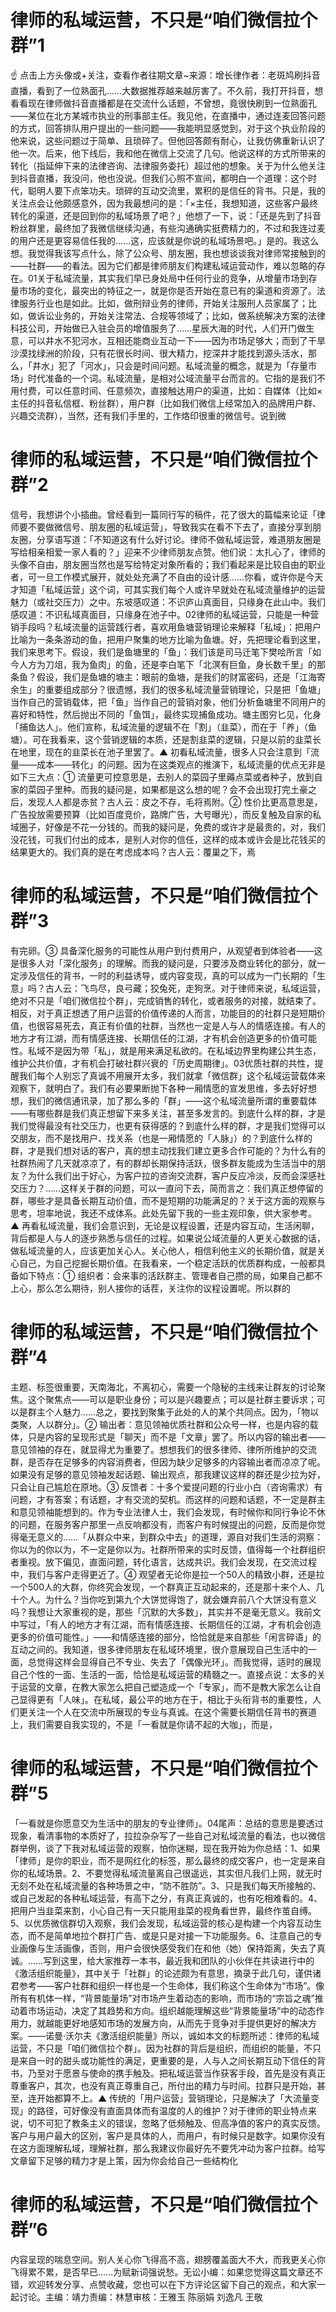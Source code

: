 # 律师的私域运营，不只是“咱们微信拉个群”1

☝ 点击上方头像或+关注，查看作者往期文章~来源：增长律作者：老斑鸠刷抖音直播，看到了一位熟面孔……大数据推荐越来越厉害了。不久前，我打开抖音，想看看现在律师做抖音直播都是在交流什么话题，不曾想，竟很快刷到一位熟面孔——某位在北方某城市执业的刑事部主任。我见他，在直播中，通过连麦回答问题的方式，回答排队用户提出的一些问题——我能明显感觉到，对于这个执业阶段的他来说，这些问题过于简单、且琐碎了。但他回答颇有耐心，让我仿佛重新认识了他一次。后来，他下线后，我和他在微信上交流了几句。他说这样的方式所带来的转化（指延伸下来的法律咨询、法律服务委托）超过他的想象。关于为什么他关注到抖音直播，我没问，他也没说。但我们心照不宣间，都明白一个道理：这个时代，聪明人要下点笨功夫。琐碎的互动交流里，累积的是信任的背书。只是，我的关注点会让他颇感意外，因为我最想问的是：「×主任，我想知道，这些客户最终转化的渠道，还是回到你的私域场景了吧？」他想了一下，说：「还是先到了抖音粉丝群里，最终加了我微信继续沟通，有些沟通确实挺费精力的，不过和我连过麦的用户还是更容易信任我的……这，应该就是你说的私域场景吧。」是的。我这么想。我觉得我该写点什么，除了公众号、朋友圈，我也想谈谈我对律师常接触到的——社群——的看法。因为它们都是律师朋友们构建私域运营动作，难以忽略的存在。01关于私域流量，其实我们早已身处局中任何行业的竞争，从增量市场到存量市场的变化，最突出的特征之一，就是你是否开始在意已有的渠道和资源了。法律服务行业也是如此。比如，做刑辩业务的律师，开始关注服刑人员家属了；比如，做诉讼业务的，开始关注常法、合规等领域了；比如，做系统解决方案的法律科技公司，开始做已入驻会员的增值服务了……星辰大海的时代，人们开门做生意，可以井水不犯河水，互相还能商业互动一下——因为市场足够大；而到了干旱沙漠找绿洲的阶段，只有花很长时间、很大精力，挖深井才能找到源头活水，那么，「井水」犯了「河水」，只会是时间问题。私域流量的概念，就是为「存量市场」时代准备的一个词。私域流量，是相对公域流量平台而言的。它指的是我们不用付费，可以任意时间、任意频次，直接触达用户的渠道，比如：自媒体（比如×主任的抖音私信框、粉丝群），用户群（比如我们微信上经常加入的品牌用户群、兴趣交流群），当然，还有我们手里的，工作烙印很重的微信号。说到微

# 律师的私域运营，不只是“咱们微信拉个群”2

信号，我想讲个小插曲。曾经看到一篇同行写的稿件，花了很大的篇幅来论证「律师要不要做微信号、朋友圈的私域运营」，导致我实在看不下去了，直接分享到朋友圈，分享语写道：「不知道这有什么好讨论。律师不做私域运营，难道朋友圈是写给相亲相爱一家人看的？」迎来不少律师朋友点赞。他们说：太扎心了，律师的头像不自由，朋友圈当然也是写给特定对象所看的；我们看起来是比较自由的职业者，可一旦工作模式展开，就处处充满了不自由的设计感……你看，或许你是今天才知道「私域运营」这个词，可其实我们每个人或许早就处在私域流量维护的运营魅力（或社交压力）之中。东坡感叹道：不识庐山真面目，只缘身在此山中。我们感叹道：不识私域真面目，只缘身在池子中。02律师的私域运营，只能是一种营销手段吗？私域流量的运营践行者，喜欢用鱼塘营销理论来解释「私域」：把用户比喻为一条条游动的鱼，把用户聚集的地方比喻为鱼塘。好，先把理论看到这里，我们来思考下。假设，我们是鱼塘里的「鱼」：我们该是司马迁笔下樊哙所言「如今人方为刀俎，我为鱼肉」的鱼，还是李白笔下「北溟有巨鱼，身长数千里」的那条鱼？假设，我们是鱼塘的塘主：眼前的鱼塘，是我们的财富密码，还是「江海寄余生」的重要组成部分？很遗憾，我们的很多私域流量营销理论，只是把「鱼塘」当作自己的营销载体，把「鱼」当作自己的营销对象，他们分析鱼塘里不同用户的喜好和特性，然后抛出不同的「鱼饵」，最终实现捕鱼成功。塘主图穷匕见，化身「捕鱼达人」。他们宣称，私域流量的逻辑不在「割」（韭菜），而在于「养」（鱼塘）。可在我看来，这个营销逻辑的本质，还是割韭菜的逻辑，只是以前的韭菜长在地里，现在的韭菜长在池子里罢了。▲ 初看私域流量，很多人只会注意到「流量——成本——转化」的问题。因为在这类观点的推演下，私域流量的优点无非是如下三大点：① 流量更可控意思是，去别人的菜园子里薅点菜或者种子，放到自家的菜园子里种。而我的疑问是，如果都是这么想的呢？会不会出现打完土豪之后，发现人人都是赤贫？古人云：皮之不存，毛将焉附。② 性价比更高意思是，广告投放需要预算（比如百度竞价，路牌广告，大号曝光），而反复触及自家的私域圈子，好像是不花一分钱的。而我的疑问是，免费的或许才是最贵的，对，我们没花钱，可我们付出的成本，是别人对你的信任，这样的成本或许会是比花钱买的结果更大的。我们真的是在考虑成本吗？古人云：覆巢之下，焉

# 律师的私域运营，不只是“咱们微信拉个群”3

有完卵。③ 具备深化服务的可能性从用户到付费用户，从观望者到体验者——这是很多人对「深化服务」的理解。而我的疑问是，只要涉及商业转化的部分，就一定涉及信任的背书，一时的利益诱导，或内容变现，真的可以成为一门长期的「生意」吗？古人云：飞鸟尽，良弓藏；狡兔死，走狗烹。对于律师来说，私域运营，绝对不只是「咱们微信拉个群」，完成销售的转化，或者服务的对接，就结束了。相反，对于真正想透了用户运营的价值传递的人而言，功能目的的社群只是短期价值，也很容易死去，真正有价值的社群，当然也一定是人与人的情感连接。有人的地方才有江湖，而有情感连接、长期信任的江湖，才有机会创造更多的价值可能性。私域不是因为带「私」，就是用来满足私欲的。在私域边界里构建公共生态，维护公共价值，才有机会打破社群兴衰的「历史周期律」。03优质社群的共性，提醒我们每个人别忘了真诚不用展开太多，我们就拿「微信群」这个私域运营载体来观察下，就明白了。我们有必要果断抛下各种一厢情愿的宣发思维，多去好好想想，我们的微信通讯录，加了那么多的「群」——这个私域流量所谓的重要载体——有哪些群是我们真正想留下来多关注，甚至多发言的。到底什么样的群，才是我们觉得最没有社交压力，也更有获得感的？到底什么样的群，才是我们觉得可以交朋友，而不是找用户、找关系（也是一厢情愿的「人脉」）的？到底什么样的群，才是我们想对话的客户，真的想主动找我们建立更多合作可能的？为什么有的社群热闹了几天就凉凉了，有的群却长期保持活跃，很多群友能成为生活当中的朋友？为什么我们出于好心，为客户拉的咨询交流群，客户反应冷淡，反而会深感社交压力？……这样关于群的问题，可以一直问下去，简而言之：我们真正想停留的群，哪些才是具备长期互动价值，而不是短期的功能满足的？关于这方面的观察与思考，坦率地说，我还不成体系。此处先留下我的一些主观印象，供大家参考。▲ 再看私域流量，我们会意识到，无论是议程设置，还是内容互动，生活闲聊，背后都是人与人的逐步熟悉与信任的过程。如果说公域流量的人更关心数据的话，做私域流量的人，应该更加关心人。关心他人，相信利他主义的长期价值，就是关心自己，为自己挖掘长期价值。在我看来，一个稳定活跃的优质群构成，一般都具备如下特点：① 组织者：会来事的活跃群主、管理者自己攒的局，如果自己都不上心，那么怎么期待，别人接你的话茬，关注你的议程设置呢。所以群的

# 律师的私域运营，不只是“咱们微信拉个群”4

主题、标签很重要，天南海北，不离初心，需要一个隐秘的主线来让群友的讨论聚焦。这个聚焦点——可以是职业身份；可以是兴趣要点；可以是社群主要诉求；可以是群主个人魅力……总之，要找到聚集于此处的人的某个共同点。因为，「物以类聚，人以群分」。② 输出者：意见领袖优质社群和公众号一样，也是内容的载体，只是内容的呈现形式是「聊天」而不是「文章」罢了。所以内容的输出者——意见领袖的存在，就显得尤为重要了。想想我们的很多律师、律所所维护的交流群，是否存在足够多的内容消费者，但因为缺少足够多的内容输出者而凉凉了呢。如果没有足够的意见领袖发起话题、输出观点，那我建议这样的群还是少拉为好，只会让自己尴尬在原地。③ 反馈者：十多个爱提问题的行业小白（咨询需求）有问题，才有答案；有话题，才有交流的契机。而这样的问题和话题，不一定是群主和意见领袖能想到的。作为专业法律人士，我们会发现，有时候你和同行争论不休的问题，在服务客户那里一点反响都没有，而客户有时候提出的问题，反而是你觉得毫无意义的……「从群众中来，到群众中去」的道理，源自对我们生活的洞察：你以为的你以为，不一定是你以为。社群所带来的实时反馈，值得每一个社群组织者重视。放下偏见，直面问题，转化语言，达成共识。我们会发现，在交流过程中，我们与客户走得更近了。④ 观望者无论你是拉一个50人的精致小群，还是拉一个500人的大群，你终究会发现，一个群真正互动起来的，还是那十来个人、几十个人。为什么？当你吃到第九个大饼觉得饱了，就会嫌弃前八个大饼没有意义吗？我想让大家重视的是，那些「沉默的大多数」，其实并不是毫无意义。我前文中写过，「有人的地方才有江湖，而有情感连接、长期信任的江湖，才有机会创造更多的价值可能性。」——和情感连接的部分，恰恰就是来自那些「闲言碎语」的互动之间的。我知道，很多律师朋友在私域环境里，很介意展现自己生活中的一面，总觉得这样会显得自己不专业、失去了「偶像光环」。而我觉得，适时的展现自己个性的一面、生活的一面，恰恰是私域运营的精髓之一。直接点说：太多的关于运营的文章，在教大家怎么把自己塑造成一个「专家」，而不是教大家怎么让自己显得更有「人味」。在私域，最公平的地方在于，相比于头衔背书的重要性，人们更关注一个人在交流中所展现的专业与真诚。在这个需要长期信任背书的赛道上，我们需要自我实现的，不是「一看就是你请不起的大咖」，而是，

# 律师的私域运营，不只是“咱们微信拉个群”5

「一看就是你愿意交为生活中的朋友的专业律师」。04尾声：总结的意思是要透过现象，看清事物的本质好了，拉拉杂杂写了一些自己对私域流量的看法，也以微信群举例，谈了下我对私域运营的观察，怕你迷糊，现在我开始为你总结：1、如果「律师」是你的职业，而不是网红化的标签，那么最终的成交客户，也一定是来自你的私域场景。2、不要觉得私域流量离自己很遥远，其实但凡我们上网，就无时无刻不处在私域流量的各种场景之中，“防不胜防”。3、只是我们每天所接触的、或自己发起的各种私域运营，有高下之分，有真正真诚的，也有吃相难看的。4、把用户当韭菜来割，小心自己有一天只能用韭菜的视角看世界，最终作茧自缚。5、以优质微信群切入观察，我们会发现，私域运营的核心是构建一个内容互动生态，而不是简单地拉个群打广告、或是只是对接一下功能服务。6、注意自己的专业画像与生活画像，否则，用户会很快感受我们在和他（她）保持距离，失去了真诚。……写到这里，给大家推荐一本书，最近我和团队的小伙伴在共读进行中的《激活组织能量》，其中关于「社群」的论述颇为有意思，摘录于此几句，谨供诸君参考——客户社群和组织一样也是一个生命体，我们称这个生命体为“市场”。像所有有机体一样，“背景能量场”对市场产生着动态的影响，而市场的“宗旨之魂”推动着市场运动，决定了其趋势和方向。组织越能理解这些“背景能量场”中的动态作用力，就越能更好地感知市场的发展方向，从而先于竞争对手提供更好的解决方案。——诺曼·沃尔夫《激活组织能量》所以，诚如本文的标题所述：律师的私域运营，不只是「咱们微信拉个群」。因为社群的背后是组织，而组织的能量，不只是来自一时的甜头或功能性的满足，更重要的是，人与人之间长期互动下信任的背书，乃至对于愿景与使命的携手触及。把私域运营当作获客手段，首先是没有真正尊重客户，其次，也没有真正尊重自己，所付出的精力与时间。拉群只是开始，甚至，连开始都算不上。▲ 传统的「用户运营」营销理论，只是解决了「大流量变现」的路径，可好像没有直面具体而有温度的人的维护？对于律师的职业特点来说，切不可犯了教条主义的错误，忽略了低频触及、但高净值的客户的真实反馈。客户与用户最大的区别，客户是具体的人，而用户，有时候只是数字。如果你没有在这方面理解私域，理解社群，那么我建议你最好先不要凭冲动为客户拉群。给写文章留下足够的精力才是上策，因为你会给自己一些结构化

# 律师的私域运营，不只是“咱们微信拉个群”6

内容呈现的喘息空间。别人关心你飞得高不高，翅膀覆盖面大不大，而我更关心你飞得累不累，是否早已……为赋新词强说愁。无讼小编：如果您觉得这篇文章还不错，欢迎转发分享、点赞收藏，您也可以在下方评论区留下自己的观点，和大家一起讨论。主编：靖力责编：林慧审核：王雅玉 陈丽娟 刘逸凡 王敬

